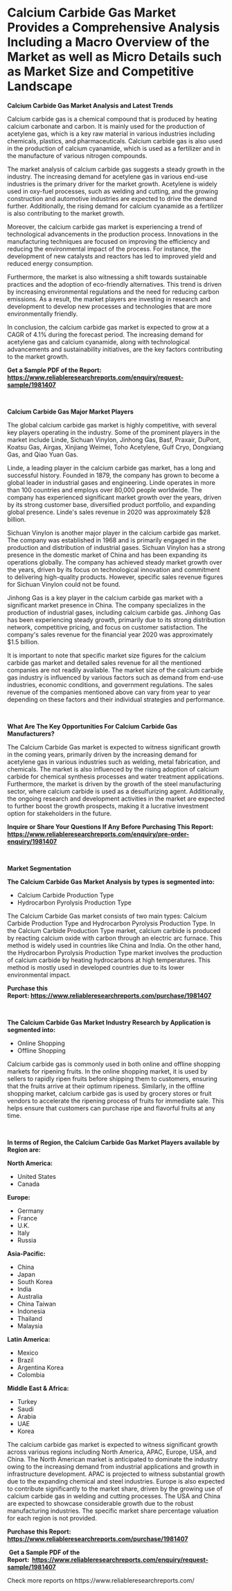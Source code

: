 <p><h1>Calcium Carbide Gas Market Provides a Comprehensive Analysis Including a Macro Overview of the Market as well as Micro Details such as Market Size and Competitive Landscape</h1></p><p><strong>Calcium Carbide Gas Market Analysis and Latest Trends</strong></p>
<p><p>Calcium carbide gas is a chemical compound that is produced by heating calcium carbonate and carbon. It is mainly used for the production of acetylene gas, which is a key raw material in various industries including chemicals, plastics, and pharmaceuticals. Calcium carbide gas is also used in the production of calcium cyanamide, which is used as a fertilizer and in the manufacture of various nitrogen compounds.</p><p>The market analysis of calcium carbide gas suggests a steady growth in the industry. The increasing demand for acetylene gas in various end-use industries is the primary driver for the market growth. Acetylene is widely used in oxy-fuel processes, such as welding and cutting, and the growing construction and automotive industries are expected to drive the demand further. Additionally, the rising demand for calcium cyanamide as a fertilizer is also contributing to the market growth.</p><p>Moreover, the calcium carbide gas market is experiencing a trend of technological advancements in the production process. Innovations in the manufacturing techniques are focused on improving the efficiency and reducing the environmental impact of the process. For instance, the development of new catalysts and reactors has led to improved yield and reduced energy consumption.</p><p>Furthermore, the market is also witnessing a shift towards sustainable practices and the adoption of eco-friendly alternatives. This trend is driven by increasing environmental regulations and the need for reducing carbon emissions. As a result, the market players are investing in research and development to develop new processes and technologies that are more environmentally friendly.</p><p>In conclusion, the calcium carbide gas market is expected to grow at a CAGR of 4.1% during the forecast period. The increasing demand for acetylene gas and calcium cyanamide, along with technological advancements and sustainability initiatives, are the key factors contributing to the market growth.</p></p>
<p><strong>Get a Sample PDF of the Report:&nbsp; <a href="https://www.reliableresearchreports.com/enquiry/request-sample/1981407">https://www.reliableresearchreports.com/enquiry/request-sample/1981407</a></strong></p>
<p>&nbsp;</p>
<p><strong>Calcium Carbide Gas Major Market Players</strong></p>
<p><p>The global calcium carbide gas market is highly competitive, with several key players operating in the industry. Some of the prominent players in the market include Linde, Sichuan Vinylon, Jinhong Gas, Basf, Praxair, DuPont, Koatsu Gas, Airgas, Xinjiang Weimei, Toho Acetylene, Gulf Cryo, Dongxiang Gas, and Qiao Yuan Gas.</p><p>Linde, a leading player in the calcium carbide gas market, has a long and successful history. Founded in 1879, the company has grown to become a global leader in industrial gases and engineering. Linde operates in more than 100 countries and employs over 80,000 people worldwide. The company has experienced significant market growth over the years, driven by its strong customer base, diversified product portfolio, and expanding global presence. Linde's sales revenue in 2020 was approximately $28 billion.</p><p>Sichuan Vinylon is another major player in the calcium carbide gas market. The company was established in 1968 and is primarily engaged in the production and distribution of industrial gases. Sichuan Vinylon has a strong presence in the domestic market of China and has been expanding its operations globally. The company has achieved steady market growth over the years, driven by its focus on technological innovation and commitment to delivering high-quality products. However, specific sales revenue figures for Sichuan Vinylon could not be found.</p><p>Jinhong Gas is a key player in the calcium carbide gas market with a significant market presence in China. The company specializes in the production of industrial gases, including calcium carbide gas. Jinhong Gas has been experiencing steady growth, primarily due to its strong distribution network, competitive pricing, and focus on customer satisfaction. The company's sales revenue for the financial year 2020 was approximately $1.5 billion.</p><p>It is important to note that specific market size figures for the calcium carbide gas market and detailed sales revenue for all the mentioned companies are not readily available. The market size of the calcium carbide gas industry is influenced by various factors such as demand from end-use industries, economic conditions, and government regulations. The sales revenue of the companies mentioned above can vary from year to year depending on these factors and their individual strategies and performance.</p></p>
<p>&nbsp;</p>
<p><strong>What Are The Key Opportunities For Calcium Carbide Gas Manufacturers?</strong></p>
<p><p>The Calcium Carbide Gas market is expected to witness significant growth in the coming years, primarily driven by the increasing demand for acetylene gas in various industries such as welding, metal fabrication, and chemicals. The market is also influenced by the rising adoption of calcium carbide for chemical synthesis processes and water treatment applications. Furthermore, the market is driven by the growth of the steel manufacturing sector, where calcium carbide is used as a desulfurizing agent. Additionally, the ongoing research and development activities in the market are expected to further boost the growth prospects, making it a lucrative investment option for stakeholders in the future.</p></p>
<p><strong>Inquire or Share Your Questions If Any Before Purchasing This Report: <a href="https://www.reliableresearchreports.com/enquiry/pre-order-enquiry/1981407">https://www.reliableresearchreports.com/enquiry/pre-order-enquiry/1981407</a></strong></p>
<p>&nbsp;</p>
<p><strong>Market Segmentation</strong></p>
<p><strong>The Calcium Carbide Gas Market Analysis by types is segmented into:</strong></p>
<p><ul><li>Calcium Carbide Production Type</li><li>Hydrocarbon Pyrolysis Production Type</li></ul></p>
<p><p>The Calcium Carbide Gas market consists of two main types: Calcium Carbide Production Type and Hydrocarbon Pyrolysis Production Type. In the Calcium Carbide Production Type market, calcium carbide is produced by reacting calcium oxide with carbon through an electric arc furnace. This method is widely used in countries like China and India. On the other hand, the Hydrocarbon Pyrolysis Production Type market involves the production of calcium carbide by heating hydrocarbons at high temperatures. This method is mostly used in developed countries due to its lower environmental impact.</p></p>
<p><strong>Purchase this Report:&nbsp;<a href="https://www.reliableresearchreports.com/purchase/1981407">https://www.reliableresearchreports.com/purchase/1981407</a></strong></p>
<p>&nbsp;</p>
<p><strong>The Calcium Carbide Gas Market Industry Research by Application is segmented into:</strong></p>
<p><ul><li>Online Shopping</li><li>Offline Shopping</li></ul></p>
<p><p>Calcium carbide gas is commonly used in both online and offline shopping markets for ripening fruits. In the online shopping market, it is used by sellers to rapidly ripen fruits before shipping them to customers, ensuring that the fruits arrive at their optimum ripeness. Similarly, in the offline shopping market, calcium carbide gas is used by grocery stores or fruit vendors to accelerate the ripening process of fruits for immediate sale. This helps ensure that customers can purchase ripe and flavorful fruits at any time.</p></p>
<p>&nbsp;</p>
<p><strong>In terms of Region, the Calcium Carbide Gas Market Players available by Region are:</strong></p>
<p>
    <p> <strong> North America: </strong>
        <ul>
            <li>United States</li>
            <li>Canada</li>
        </ul>
        </p> 
    <p> <strong> Europe: </strong>
        <ul>
            <li>Germany</li>
            <li>France</li>
            <li>U.K.</li>
            <li>Italy</li>
            <li>Russia</li>
        </ul>
        </p> 
    <p> <strong> Asia-Pacific: </strong>
        <ul>
            <li>China</li>
            <li>Japan</li>
            <li>South Korea</li>
            <li>India</li>
            <li>Australia</li>
            <li>China Taiwan</li>
            <li>Indonesia</li>
            <li>Thailand</li>
            <li>Malaysia</li>
        </ul>
        </p> 
    <p> <strong> Latin America: </strong>
        <ul>
            <li>Mexico</li>
            <li>Brazil</li>
            <li>Argentina Korea</li>
            <li>Colombia</li>
        </ul>
        </p> 
    <p> <strong> Middle East & Africa: </strong>
        <ul>
            <li>Turkey</li>
            <li>Saudi</li>
            <li>Arabia</li>
            <li>UAE</li>
            <li>Korea</li>
        </ul>
    </p>
    </p>
<p><p>The calcium carbide gas market is expected to witness significant growth across various regions including North America, APAC, Europe, USA, and China. The North American market is anticipated to dominate the industry owing to the increasing demand from industrial applications and growth in infrastructure development. APAC is projected to witness substantial growth due to the expanding chemical and steel industries. Europe is also expected to contribute significantly to the market share, driven by the growing use of calcium carbide gas in welding and cutting processes. The USA and China are expected to showcase considerable growth due to the robust manufacturing industries. The specific market share percentage valuation for each region is not provided.</p></p>
<p><strong>Purchase this Report: <a href="https://www.reliableresearchreports.com/purchase/1981407">https://www.reliableresearchreports.com/purchase/1981407</a></strong></p>
<p>&nbsp;<strong>Get a Sample PDF of the Report:&nbsp;&nbsp;<a href="https://www.reliableresearchreports.com/enquiry/request-sample/1981407">https://www.reliableresearchreports.com/enquiry/request-sample/1981407</a></strong></p>
<p><strong></strong></p>
<p>Check more reports on https://www.reliableresearchreports.com/</p>